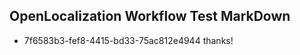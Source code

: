 ## OpenLocalization Workflow Test MarkDown
* 7f6583b3-fef8-4415-bd33-75ac812e4944 
thanks!<!--HONumber=Mar16_HO3-->

